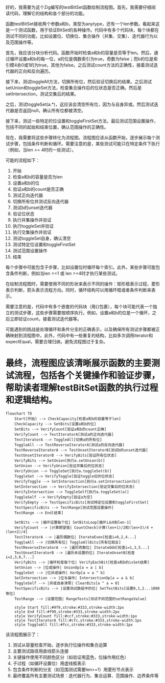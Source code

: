 好的，我需要为这个Zig编写的testBitSet函数绘制流程图。首先，我需要仔细阅读代码，理解它的结构和各个部分的功能。

函数testBitSet接收两个参数a和b，类型为anytype，还有一个len参数。看起来这是一个测试函数，用于验证BitSet的各种操作。代码中有多个代码块，每个块都在测试不同的功能，比如设置位、切换位、集合操作（并集、交集）、迭代器行为以及范围操作等。

首先，我应该分块分析代码。函数开始时检查a和b的容量是否等于len。然后，通过循环设置a和b的每一位，a的位是偶数索引为true，奇数为false；而b的位是索引模4余0或1的为true，其他为false。之后测试count方法的正确性，接着测试迭代器的正向和反向遍历。

接下来，测试toggleAll方法，切换所有位，然后验证切换后的结果。之后测试setUnion和toggleSet方法，检查集合操作后的位状态是否正确。然后是setIntersection，测试交集后的结果。

之后，测试toggleSet(a.*)，这应该会清空所有位，因为与自身异或。然后测试迭代器是否返回null，确认所有位都被清空。

接下来，测试一些特定的位设置和toggleFirstSet方法，最后测试范围设置操作，包括不同的起始和结束位置，确认范围操作的正确性。

现在，我需要将这些步骤转化为流程图。流程图应该从函数开始，逐步展示每个测试步骤，包括条件判断和循环。需要注意的是，某些测试可能只在特定条件下执行（例如，当len >= 4时的一些测试）。

可能的流程如下：

1. 开始
2. 检查a和b的容量是否为len
3. 设置a和b的位
4. 验证a和b的count是否正确
5. 测试正向迭代器
6. 切换所有位并测试反向迭代器
7. 测试b的unset迭代器
8. 验证位状态
9. 执行并集操作并验证
10. 执行toggleSet并验证
11. 执行交集操作并验证
12. 测试toggleSet自身，确认清空
13. 测试特定位设置和toggleFirstSet
14. 测试范围设置操作
15. 结束

每个步骤中可能包含子步骤，比如设置位时循环每个索引。此外，某些步骤可能包含条件判断，例如当len >=1 或 len >=4时才执行某些测试。

在绘制流程图时，需要使用不同的形状来表示不同的操作：矩形框表示过程，菱形表示判断，箭头表示流程方向。同时，循环结构可以用循环框或者条件判断来表示。

需要注意的是，代码中有多个嵌套的代码块（用{}包裹），每个块可能代表一个独立的测试步骤，这些步骤需要按顺序执行。例如，设置a和b的位是一个循环，之后立即验证count，接着测试迭代器等。

可能遇到的挑战是处理循环和条件分支的正确表示，以及确保所有测试步骤都被正确映射到流程图中。此外，代码中有一些重复的结构，比如多次调用iterator和expectEqual，需要合理归纳，避免流程图过于复杂。

最终，流程图应该清晰展示函数的主要测试流程，包括各个关键操作和验证步骤，帮助读者理解testBitSet函数的执行过程和逻辑结构。
================================================
```mermaid
flowchart TD
    Start[开始] --> CheckCapacity[检查a和b的容量等于len]
    CheckCapacity --> SetBits[设置a和b的位]
    SetBits --> VerifyCount[验证a和b的count正确]
    VerifyCount --> TestIteratorA[测试a的正向迭代器]
    TestIteratorA --> ToggleAll[切换a的所有位]
    ToggleAll --> TestReverseIteratorA[测试a的反向迭代器]
    TestReverseIteratorA --> TestUnsetIteratorB[测试b的unset迭代器]
    TestUnsetIteratorB --> VerifyBits[验证所有位状态]
    VerifyBits --> SetUnion[执行a.setUnion(b)]
    SetUnion --> VerifyUnion[验证并集后的位状态]
    VerifyUnion --> ToggleSet[执行a.toggleSet(b)]
    ToggleSet --> VerifyToggle[验证toggle后的位状态]
    VerifyToggle --> SetIntersection[执行a.setIntersection(b)]
    SetIntersection --> VerifyIntersection[验证交集后的位状态]
    VerifyIntersection --> ToggleSelf[执行a.toggleSet(a)]
    ToggleSelf --> VerifyEmpty[验证a为空]
    VerifyEmpty --> TestSpecificBits[测试特定位设置和toggleFirstSet]
    TestSpecificBits --> TestRange[测试范围设置操作]
    TestRange --> End[结束]

    SetBits --> |循环设置每个位| SetBitsLoop[循环i从0到len-1]
    VerifyCount --> |计算期望值| CountCheck[计算(len+1)/2和(len+3)/4 + (len+2)/4]
    TestIteratorA --> |遍历偶数位| IterateEven[检查i=0,2,4...]
    ToggleAll --> |切换所有位| ToggleAllBits[所有位取反]
    TestReverseIteratorA --> |遍历奇数位| IterateOdd[检查i=1,3,5...]
    TestUnsetIteratorB --> |遍历未设置的位| IterateUnsetB[检查i=2,3,6,7...]
    VerifyBits --> |循环检查每个位| VerifyEachBit[检查a和b的isSet结果]
    SetUnion --> |位或操作| UnionOp[a = a | b]
    ToggleSet --> |位异或操作| XorOp[a = a ^ b]
    SetIntersection --> |位与操作| IntersectionOp[a = a & b]
    ToggleSelf --> |异或自身清零| ClearBits[a ^ a = 0]
    TestSpecificBits --> |设置测试数组中的位| SetTestBits[设置0,1,2...1000等位]
    TestRange --> |设置范围| RangeTests[测试不同范围的setRangeValue]

    style Start fill:#9f9,stroke:#333,stroke-width:2px
    style End fill:#f99,stroke:#333,stroke-width:2px
    style VerifyCount fill:#ccf,stroke:#333,stroke-width:1px
    style TestIteratorA fill:#cfc,stroke:#333,stroke-width:1px
    style ToggleAll fill:#fcc,stroke:#333,stroke-width:1px
``` 

该流程图展示了：
1. 测试从容量检查开始，逐步执行位操作和集合运算
2. 主要测试路径用直线箭头连接
3. 关键操作使用不同颜色区分（如验证用蓝色，位操作用红色）
4. 子过程（如循环设置位）用虚线框表示
5. 包含条件判断的分支（如范围测试需要len>=1）用菱形节点表示
6. 最终覆盖所有主要测试场景：迭代器行为、集合运算、范围操作、边界条件等